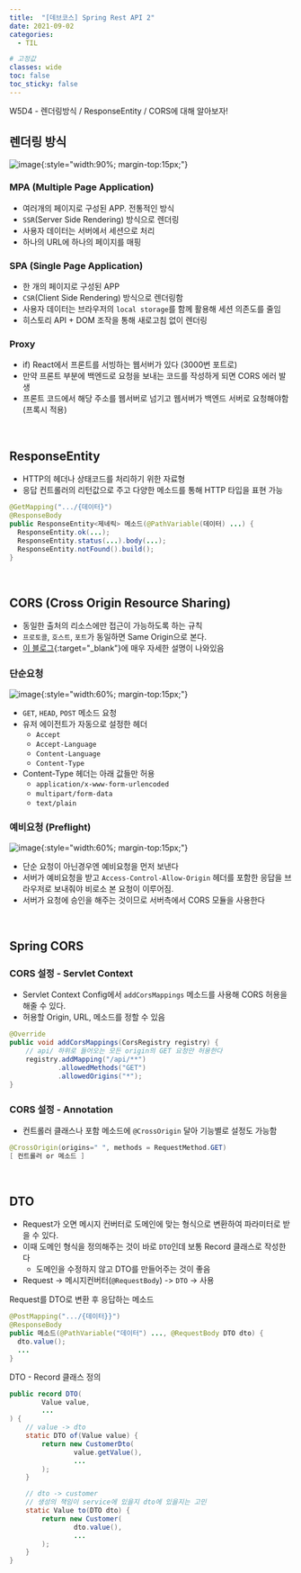 ```yaml
---
title:  "[데브코스] Spring Rest API 2"
date: 2021-09-02
categories: 
  - TIL

# 고정값
classes: wide
toc: false
toc_sticky: false
---
```


W5D4 - 렌더링방식 / ResponseEntity / CORS에 대해 알아보자!


## 렌더링 방식

![image](https://user-images.githubusercontent.com/71180414/131875349-80306e1f-fbbd-4532-9941-3c122534fdd3.png){:style="width:90%; margin-top:15px;"}

### MPA (Multiple Page Application)

- 여러개의 페이지로 구성된 APP. 전통적인 방식
- `SSR`(Server Side Rendering) 방식으로 렌더링
- 사용자 데이터는 서버에서 세션으로 처리
- 하나의 URL에 하나의 페이지를 매핑

### SPA (Single Page Application)

- 한 개의 페이지로 구성된 APP
- `CSR`(Client Side Rendering) 방식으로 렌더링함
- 사용자 데이터는 브라우저의 `local storage`를 함께 활용해 세션 의존도를 줄임
- 히스토리 API + DOM 조작을 통해 새로고침 없이 렌더링

### Proxy

- if) React에서 프론트를 서빙하는 웹서버가 있다 (3000번 포트로)
- 만약 프론트 부분에 백엔드로 요청을 보내는 코드를 작성하게 되면 CORS 에러 발생
- 프론트 코드에서 해당 주소를 웹서버로 넘기고 웹서버가 백엔드 서버로 요청해야함 (프록시 적용)

<br>

## ResponseEntity

- HTTP의 헤더나 상태코드를 처리하기 위한 자료형
- 응답 컨트롤러의 리턴값으로 주고 다양한 메소드를 통해 HTTP 타입을 표현 가능

```java
@GetMapping(".../{데이터}")
@ResponseBody
public ResponseEntity<제네릭> 메소드(@PathVariable(데이터) ...) {
  ResponseEntity.ok(...);
  ResponseEntity.status(...).body(...);
  ResponseEntity.notFound().build();
}
```

<br>

## CORS (Cross Origin Resource Sharing)

- 동일한 출처의 리소스에만 접근이 가능하도록 하는 규칙
- `프로토콜`, `호스트`, `포트`가 동일하면 Same Origin으로 본다.
- [이 블로그](https://beomy.github.io/tech/browser/cors/){:target="_blank"}에 매우 자세한 설명이 나와있음

### 단순요청

![image](https://user-images.githubusercontent.com/71180414/131894207-18a22b10-0ed5-4e8a-8254-3e9c7a310a4a.png){:style="width:60%; margin-top:15px;"}

- `GET`, `HEAD`, `POST` 메소드 요청
- 유저 에이전트가 자동으로 설정한 헤더
  - `Accept`
  - `Accept-Language`
  - `Content-Language`
  - `Content-Type`
- Content-Type 헤더는 아래 값들만 허용
  - `application/x-www-form-urlencoded`
  - `multipart/form-data`
  - `text/plain`

### 예비요청 (Preflight)

![image](https://user-images.githubusercontent.com/71180414/131888677-4b4b38a8-b3c5-411c-bfbe-e479ad36c17c.png){:style="width:60%; margin-top:15px;"}

- 단순 요청이 아닌경우엔 예비요청을 먼저 보낸다
- 서버가 예비요청을 받고 `Access-Control-Allow-Origin` 헤더를 포함한 응답을 브라우저로 보내줘야 비로소 본 요청이 이루어짐.
- 서버가 요청에 승인을 해주는 것이므로 서버측에서 CORS 모듈을 사용한다

<br>

## Spring CORS

### CORS 설정 - Servlet Context

- Servlet Context Config에서 `addCorsMappings` 메소드를 사용해 CORS 허용을 해줄 수 있다.
- 허용할 Origin, URL, 메소드를 정할 수 있음

```java
@Override
public void addCorsMappings(CorsRegistry registry) {
    // api/ 하위로 들어오는 모든 origin의 GET 요청만 허용한다
    registry.addMapping("/api/**")
            .allowedMethods("GET")
            .allowedOrigins("*");
}
```

### CORS 설정 - Annotation

- 컨트롤러 클래스나 포함 메소드에 `@CrossOrigin` 달아 기능별로 설정도 가능함

```java
@CrossOrigin(origins=" ", methods = RequestMethod.GET)
[ 컨트롤러 or 메소드 ]
```

<br>

## DTO

- Request가 오면 메시지 컨버터로 도메인에 맞는 형식으로 변환하여 파라미터로 받을 수 있다.
- 이때 도메인 형식을 정의해주는 것이 바로 `DTO`인데 보통 Record 클래스로 작성한다
  - 도메인을 수정하지 않고 DTO를 만들어주는 것이 좋음
- Request -> 메시지컨버터(`@RequestBody`) -> `DTO` -> 사용

<div class="sub_title">Request를 DTO로 변환 후 응답하는 메소드</div>

```java
@PostMapping(".../{데이터}}")
@ResponseBody
public 메소드(@PathVariable("데이터") ..., @RequestBody DTO dto) {
  dto.value();
  ...
}
```

<div class="sub_title">DTO - Record 클래스 정의</div>


```java
public record DTO(
        Value value,
        ...
) {
    // value -> dto
    static DTO of(Value value) {
        return new CustomerDto(
                value.getValue(),
                ...
        );
    }

    // dto -> customer
    // 생성의 책임이 service에 있을지 dto에 있을지는 고민
    static Value to(DTO dto) {
        return new Customer(
                dto.value(),
                ...
        );
    }
}
```

<br>